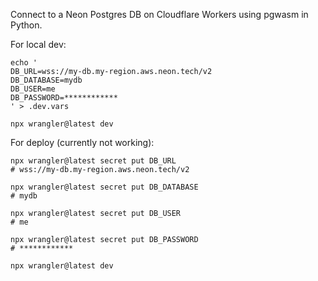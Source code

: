 
Connect to a Neon Postgres DB on Cloudflare Workers using pgwasm in Python.

For local dev:

```
echo '
DB_URL=wss://my-db.my-region.aws.neon.tech/v2
DB_DATABASE=mydb
DB_USER=me
DB_PASSWORD=************
' > .dev.vars

npx wrangler@latest dev
```

For deploy (currently not working):

```
npx wrangler@latest secret put DB_URL
# wss://my-db.my-region.aws.neon.tech/v2

npx wrangler@latest secret put DB_DATABASE
# mydb

npx wrangler@latest secret put DB_USER
# me

npx wrangler@latest secret put DB_PASSWORD
# ************

npx wrangler@latest dev
```
